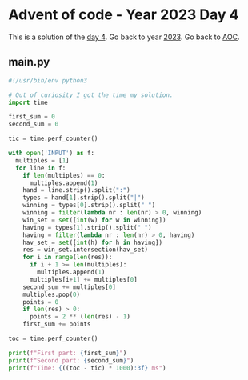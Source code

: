# Advent of code - Year 2023 Day 4

This is a solution of the [day 4](https://adventofcode.com/2023/day/4). Go back to year [2023](2023.md). Go back to [AOC](../adventofcode.md).

## main.py

```py
#!/usr/bin/env python3

# Out of curiosity I got the time my solution.
import time

first_sum = 0
second_sum = 0

tic = time.perf_counter()

with open('INPUT') as f:
  multiples = [1]
  for line in f:
    if len(multiples) == 0:
      multiples.append(1)
    hand = line.strip().split(":")
    types = hand[1].strip().split("|")
    winning = types[0].strip().split(" ")
    winning = filter(lambda nr : len(nr) > 0, winning)
    win_set = set([int(w) for w in winning])
    having = types[1].strip().split(" ")
    having = filter(lambda nr : len(nr) > 0, having)
    hav_set = set([int(h) for h in having])
    res = win_set.intersection(hav_set)
    for i in range(len(res)):
      if i + 1 >= len(multiples):
        multiples.append(1)
      multiples[i+1] += multiples[0]
    second_sum += multiples[0]
    multiples.pop(0)
    points = 0
    if len(res) > 0:
      points = 2 ** (len(res) - 1)
    first_sum += points

toc = time.perf_counter()

print(f"First part: {first_sum}")
print(f"Second part: {second_sum}")
print(f"Time: {((toc - tic) * 1000):3f} ms")
```

